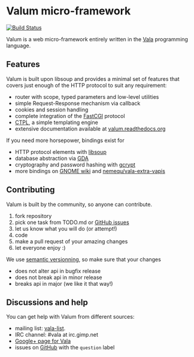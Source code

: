 Valum micro-framework
=====================

[![Build Status](https://travis-ci.org/antono/valum.svg)](https://travis-ci.org/antono/valum)

Valum is a web micro-framework entirely written in the
[Vala](https://wiki.gnome.org/Projects/Vala) programming language.

Features
--------

Valum is built upon libsoup and provides a minimal set of features that covers
just enough of the HTTP protocol to suit any requirement:

 - router with scope, typed parameters and low-level utilities
 - simple Request-Response mechanism via callback
 - cookies and session handling
 - complete integration of the [FastCGI](http://www.fastcgi.com/drupal/)
   protocol
 - [CTPL](http://ctpl.tuxfamily.org/), a simple templating engine
 - extensive documentation available at
   [valum.readthedocs.org](http://valum.readthedocs.org/en/latest)

If you need more horsepower, bindings exist for

 - HTTP protocol elements with
   [libsoup](https://wiki.gnome.org/action/show/Projects/libsoup)
 - database abstraction via [GDA](http://www.gnome-db.org/Home)
 - cryptography and password hashing with
   [gcrypt](http://www.gnu.org/software/libgcrypt/)
 - more bindings on
   [GNOME wiki](https://wiki.gnome.org/Projects/Vala/ExternalBindings) and
   [nemequ/vala-extra-vapis](https://github.com/nemequ/vala-extra-vapis)

Contributing
------------

Valum is built by the community, so anyone can contribute.

 1. fork repository
 2. pick one task from TODO.md or [GitHub issues](https://github.com/antono/valum/issues)
 3. let us know what you will do (or attempt!)
 4. code
 5. make a pull request of your amazing changes
 6. let everyone enjoy :)

We use [semantic versionning](http://semver.org/), so make sure that your
changes

 * does not alter api in bugfix release
 * does not break api in minor release
 * breaks api in major (we like it that way!)

Discussions and help
--------------------

You can get help with Valum from different sources:

 - mailing list: [vala-list](https://mail.gnome.org/mailman/listinfo/vala-list).
 - IRC channel: #vala at irc.gimp.net
 - [Google+ page for Vala](https://plus.google.com/115393489934129239313/)
 - issues on [GitHub](https://github.com/antono/valum/issues) with the
   `question` label


